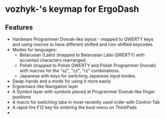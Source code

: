 # vozhyk-'s keymap for ErgoDash

## Features

- Hardware Programmer Dvorak-like layout - mapped to QWERTY keys and using macros to have different shifted and non-shifted keycodes.
- Modes for languages:
  - Belarusian (Latin) (mapped to Belarusian Latin QWERTY) with accented characters rearranged.
  - Polish (mapped to Polish QWERTY and Polish Programmer Dvorak) with macros for the "sz", "cz", "rz" combinations.
  - Japanese with keys for switching Japanese input modes.
- Swap-hands and a mode for using it more easily
- Ergoemacs-like Navigation layer
- A Symbol layer with symbols placed at Programmer Dvorak-like finger positions
- A macro for switching tabs in most-recently used order with Control-Tab
- A rapid-fire F12 key for entering the boot menu on ThinkPads
- 
